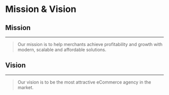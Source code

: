 # Mission & Vision

## Mission

---

> Our mission is to help merchants achieve profitability and growth with modern, scalable and affordable solutions.
> 

## Vision

---

> Our vision is to be the most attractive eCommerce agency in the market.
>